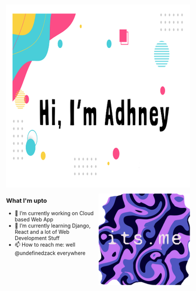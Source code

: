 <!--
**undefinedzack/undefinedzack** is a ✨ _special_ ✨ repository because its `README.md` (this file) appears on your GitHub profile.

Here are some ideas to get you started:

- 🔭 I’m currently working on ...
- 🌱 I’m currently learning ...
- 👯 I’m looking to collaborate on ...
- 🤔 I’m looking for help with ...
- 💬 Ask me about ...
- 📫 How to reach me: ...
- 😄 Pronouns: ...
- ⚡ Fun fact: ...
-->

<img width="2000px" height="500px" src="https://github.com/undefinedzack/undefinedzack/blob/main/hi.png"/>

<a href="https://undefinedzack.github.io/its.me/"><img align="right" width="250px" src="https://github.com/undefinedzack/undefinedzack/blob/main/its%20me.png" /></a>



### What I'm upto

- 🔭 I’m currently working on Cloud based Web App
- 🌱 I’m currently learning Django, React and a lot of Web Development Stuff
- 📫 How to reach me: well @undefinedzack everywhere 
